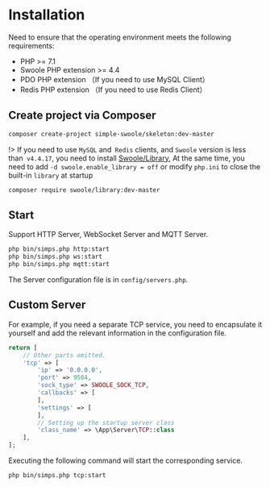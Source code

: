 # Installation

Need to ensure that the operating environment meets the following requirements:

* PHP >= 7.1
* Swoole PHP extension >= 4.4
* PDO PHP extension （If you need to use MySQL Client）
* Redis PHP extension （If you need to use Redis Client）

## Create project via Composer

```bash
composer create-project simple-swoole/skeleton:dev-master
```

!> If you need to use `MySQL` and` Redis` clients, and `Swoole` version is less than` v4.4.17`, you need to install [Swoole/Library](https://github.com/swoole/library), At the same time, you need to add `-d swoole.enable_library = off` or modify `php.ini` to close the built-in `library` at startup

```bash
composer require swoole/library:dev-master
```

## Start

Support HTTP Server, WebSocket Server and MQTT Server.

```bash
php bin/simps.php http:start
php bin/simps.php ws:start
php bin/simps.php mqtt:start
```

The Server configuration file is in `config/servers.php`.

## Custom Server

For example, if you need a separate TCP service, you need to encapsulate it yourself and add the relevant information in the configuration file.

```php
return [
    // Other parts omitted.
    'tcp' => [
        'ip' => '0.0.0.0',
        'port' => 9504,
        'sock_type' => SWOOLE_SOCK_TCP,
        'callbacks' => [
        ],
        'settings' => [
        ],
        // Setting up the startup server class
        'class_name' => \App\Server\TCP::class
    ],
];
```

Executing the following command will start the corresponding service.

```shell
php bin/simps.php tcp:start
```
